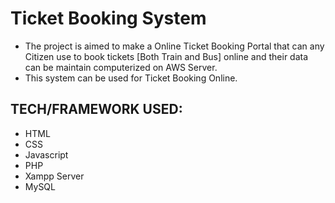 # Ticket Booking System
* The project is aimed to make a Online Ticket Booking Portal that can any Citizen use to book tickets [Both Train and Bus] online and their data can be maintain computerized on AWS Server.
* This system can be used for Ticket Booking Online.

## TECH/FRAMEWORK USED:
* HTML
* CSS
* Javascript
* PHP
* Xampp Server
* MySQL


